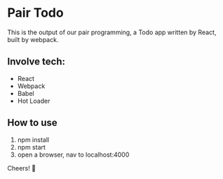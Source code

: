 # Pair Todo
This is the output of our pair programming, a Todo app written by React, built by webpack.

## Involve tech:
* React
* Webpack
* Babel
* Hot Loader

## How to use

1. npm install
2. npm start
3. open a browser, nav to localhost:4000


Cheers! :tada:
